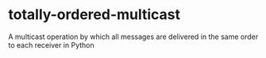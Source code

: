 # totally-ordered-multicast
A multicast operation by which all messages are delivered in the same order to each receiver in Python
